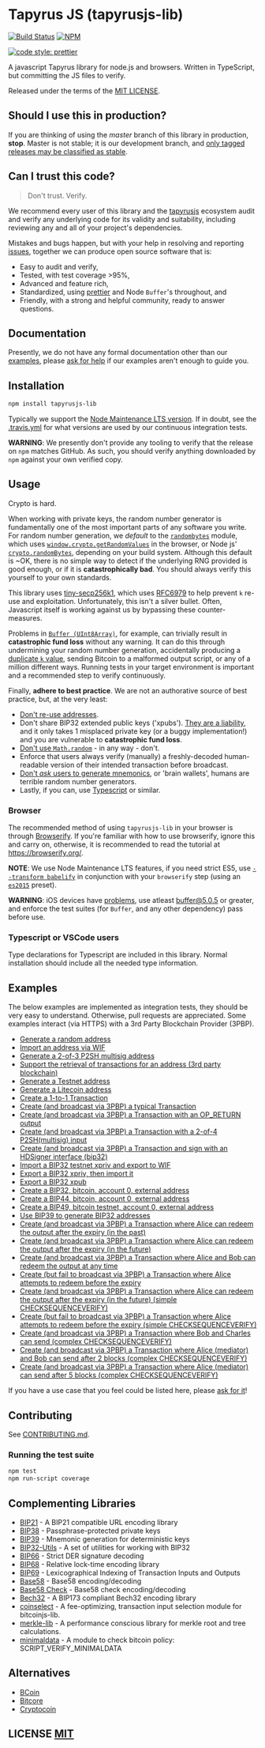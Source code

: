 # Tapyrus JS (tapyrusjs-lib)

[![Build Status](https://travis-ci.org/chaintope/tapyrusjs-lib.png?branch=master)](https://travis-ci.org/chaintope/tapyrusjs-lib)
[![NPM](https://img.shields.io/npm/v/tapyrusjs-lib.svg)](https://www.npmjs.org/package/tapyrusjs-lib)

[![code style: prettier](https://img.shields.io/badge/code_style-prettier-ff69b4.svg?style=flat-square)](https://github.com/prettier/prettier)

A javascript Tapyrus library for node.js and browsers. Written in TypeScript, but committing the JS files to verify.

Released under the terms of the [MIT LICENSE](LICENSE).

## Should I use this in production?

If you are thinking of using the _master_ branch of this library in production, **stop**.
Master is not stable; it is our development branch, and [only tagged releases may be classified as stable](https://github.com/chaintope/tapyrusjs-lib/tags).

## Can I trust this code?

> Don't trust. Verify.

We recommend every user of this library and the [tapyrusjs](https://github.com/chaintope/tapyrusjs-lib) ecosystem audit and verify any underlying code for its validity and suitability, including reviewing any and all of your project's dependencies.

Mistakes and bugs happen, but with your help in resolving and reporting [issues](https://github.com/chaintope/tapyrusjs-lib/issues), together we can produce open source software that is:

- Easy to audit and verify,
- Tested, with test coverage >95%,
- Advanced and feature rich,
- Standardized, using [prettier](https://github.com/prettier/prettier) and Node `Buffer`'s throughout, and
- Friendly, with a strong and helpful community, ready to answer questions.

## Documentation

Presently, we do not have any formal documentation other than our [examples](#examples), please [ask for help](https://github.com/chaintope/tapyrusjs-lib/issues/new) if our examples aren't enough to guide you.

## Installation

```bash
npm install tapyrusjs-lib
```

Typically we support the [Node Maintenance LTS version](https://github.com/nodejs/Release).
If in doubt, see the [.travis.yml](.travis.yml) for what versions are used by our continuous integration tests.

**WARNING**: We presently don't provide any tooling to verify that the release on `npm` matches GitHub.  As such, you should verify anything downloaded by `npm` against your own verified copy.


## Usage

Crypto is hard.

When working with private keys, the random number generator is fundamentally one of the most important parts of any software you write.
For random number generation, we *default* to the [`randombytes`](https://github.com/crypto-browserify/randombytes) module, which uses [`window.crypto.getRandomValues`](https://developer.mozilla.org/en-US/docs/Web/API/window.crypto.getRandomValues) in the browser, or Node js' [`crypto.randomBytes`](https://nodejs.org/api/crypto.html#crypto_crypto_randombytes_size_callback), depending on your build system.
Although this default is ~OK, there is no simple way to detect if the underlying RNG provided is good enough, or if it is **catastrophically bad**.
You should always verify this yourself to your own standards.

This library uses [tiny-secp256k1](https://github.com/bitcoinjs/tiny-secp256k1), which uses [RFC6979](https://tools.ietf.org/html/rfc6979) to help prevent `k` re-use and exploitation.
Unfortunately, this isn't a silver bullet.
Often, Javascript itself is working against us by bypassing these counter-measures.

Problems in [`Buffer (UInt8Array)`](https://github.com/feross/buffer), for example, can trivially result in **catastrophic fund loss** without any warning.
It can do this through undermining your random number generation, accidentally producing a [duplicate `k` value](https://www.nilsschneider.net/2013/01/28/recovering-bitcoin-private-keys.html), sending Bitcoin to a malformed output script, or any of a million different ways.
Running tests in your target environment is important and a recommended step to verify continuously.

Finally, **adhere to best practice**.
We are not an authorative source of best practice, but, at the very least:

* [Don't re-use addresses](https://en.bitcoin.it/wiki/Address_reuse).
* Don't share BIP32 extended public keys ('xpubs'). [They are a liability](https://bitcoin.stackexchange.com/questions/56916/derivation-of-parent-private-key-from-non-hardened-child), and it only takes 1 misplaced private key (or a buggy implementation!) and you are vulnerable to **catastrophic fund loss**.
* [Don't use `Math.random`](https://security.stackexchange.com/questions/181580/why-is-math-random-not-designed-to-be-cryptographically-secure) - in any way - don't.
* Enforce that users always verify (manually) a freshly-decoded human-readable version of their intended transaction before broadcast.
* [Don't *ask* users to generate mnemonics](https://en.bitcoin.it/wiki/Brainwallet#cite_note-1), or 'brain wallets',  humans are terrible random number generators.
* Lastly, if you can, use [Typescript](https://www.typescriptlang.org/) or similar.


### Browser

The recommended method of using `tapyrusjs-lib` in your browser is through [Browserify](https://github.com/substack/node-browserify).
If you're familiar with how to use browserify, ignore this and carry on, otherwise, it is recommended to read the tutorial at https://browserify.org/.

**NOTE**: We use Node Maintenance LTS features, if you need strict ES5, use [`--transform babelify`](https://github.com/babel/babelify) in conjunction with your `browserify` step (using an [`es2015`](https://babeljs.io/docs/plugins/preset-es2015/) preset).

**WARNING**: iOS devices have [problems](https://github.com/feross/buffer/issues/136), use atleast [buffer@5.0.5](https://github.com/feross/buffer/pull/155) or greater,  and enforce the test suites (for `Buffer`, and any other dependency) pass before use.

### Typescript or VSCode users

Type declarations for Typescript are included in this library. Normal installation should include all the needed type information.

## Examples

The below examples are implemented as integration tests, they should be very easy to understand.
Otherwise, pull requests are appreciated.
Some examples interact (via HTTPS) with a 3rd Party Blockchain Provider (3PBP).

- [Generate a random address](https://github.com/chaintope/tapyrusjs-lib/blob/master/test/integration/addresses.spec.ts)
- [Import an address via WIF](https://github.com/chaintope/tapyrusjs-lib/blob/master/test/integration/addresses.spec.ts)
- [Generate a 2-of-3 P2SH multisig address](https://github.com/chaintope/tapyrusjs-lib/blob/master/test/integration/addresses.spec.ts)
- [Support the retrieval of transactions for an address (3rd party blockchain)](https://github.com/chaintope/tapyrusjs-lib/blob/master/test/integration/addresses.spec.ts)
- [Generate a Testnet address](https://github.com/chaintope/tapyrusjs-lib/blob/master/test/integration/addresses.spec.ts)
- [Generate a Litecoin address](https://github.com/chaintope/tapyrusjs-lib/blob/master/test/integration/addresses.spec.ts)
- [Create a 1-to-1 Transaction](https://github.com/chaintope/tapyrusjs-lib/blob/master/test/integration/transactions.spec.ts)
- [Create (and broadcast via 3PBP) a typical Transaction](https://github.com/chaintope/tapyrusjs-lib/blob/master/test/integration/transactions.spec.ts)
- [Create (and broadcast via 3PBP) a Transaction with an OP_RETURN output](https://github.com/chaintope/tapyrusjs-lib/blob/master/test/integration/transactions.spec.ts)
- [Create (and broadcast via 3PBP) a Transaction with a 2-of-4 P2SH(multisig) input](https://github.com/chaintope/tapyrusjs-lib/blob/master/test/integration/transactions.spec.ts)
- [Create (and broadcast via 3PBP) a Transaction and sign with an HDSigner interface (bip32)](https://github.com/chaintope/tapyrusjs-lib/blob/master/test/integration/transactions.spec.ts)
- [Import a BIP32 testnet xpriv and export to WIF](https://github.com/chaintope/tapyrusjs-lib/blob/master/test/integration/bip32.spec.ts)
- [Export a BIP32 xpriv, then import it](https://github.com/chaintope/tapyrusjs-lib/blob/master/test/integration/bip32.spec.ts)
- [Export a BIP32 xpub](https://github.com/chaintope/tapyrusjs-lib/blob/master/test/integration/bip32.spec.ts)
- [Create a BIP32, bitcoin, account 0, external address](https://github.com/chaintope/tapyrusjs-lib/blob/master/test/integration/bip32.spec.ts)
- [Create a BIP44, bitcoin, account 0, external address](https://github.com/chaintope/tapyrusjs-lib/blob/master/test/integration/bip32.spec.ts)
- [Create a BIP49, bitcoin testnet, account 0, external address](https://github.com/chaintope/tapyrusjs-lib/blob/master/test/integration/bip32.spec.ts)
- [Use BIP39 to generate BIP32 addresses](https://github.com/chaintope/tapyrusjs-lib/blob/master/test/integration/bip32.spec.ts)
- [Create (and broadcast via 3PBP) a Transaction where Alice can redeem the output after the expiry (in the past)](https://github.com/chaintope/tapyrusjs-lib/blob/master/test/integration/cltv.spec.ts)
- [Create (and broadcast via 3PBP) a Transaction where Alice can redeem the output after the expiry (in the future)](https://github.com/chaintope/tapyrusjs-lib/blob/master/test/integration/cltv.spec.ts)
- [Create (and broadcast via 3PBP) a Transaction where Alice and Bob can redeem the output at any time](https://github.com/chaintope/tapyrusjs-lib/blob/master/test/integration/cltv.spec.ts)
- [Create (but fail to broadcast via 3PBP) a Transaction where Alice attempts to redeem before the expiry](https://github.com/chaintope/tapyrusjs-lib/blob/master/test/integration/cltv.spec.ts)
- [Create (and broadcast via 3PBP) a Transaction where Alice can redeem the output after the expiry (in the future) (simple CHECKSEQUENCEVERIFY)](https://github.com/chaintope/tapyrusjs-lib/blob/master/test/integration/csv.spec.ts)
- [Create (but fail to broadcast via 3PBP) a Transaction where Alice attempts to redeem before the expiry (simple CHECKSEQUENCEVERIFY)](https://github.com/chaintope/tapyrusjs-lib/blob/master/test/integration/csv.spec.ts)
- [Create (and broadcast via 3PBP) a Transaction where Bob and Charles can send (complex CHECKSEQUENCEVERIFY)](https://github.com/chaintope/tapyrusjs-lib/blob/master/test/integration/csv.spec.ts)
- [Create (and broadcast via 3PBP) a Transaction where Alice (mediator) and Bob can send after 2 blocks (complex CHECKSEQUENCEVERIFY)](https://github.com/chaintope/tapyrusjs-lib/blob/master/test/integration/csv.spec.ts)
- [Create (and broadcast via 3PBP) a Transaction where Alice (mediator) can send after 5 blocks (complex CHECKSEQUENCEVERIFY)](https://github.com/chaintope/tapyrusjs-lib/blob/master/test/integration/csv.spec.ts)

If you have a use case that you feel could be listed here, please [ask for it](https://github.com/chaintope/tapyrusjs-lib/issues/new)!

## Contributing
See [CONTRIBUTING.md](CONTRIBUTING.md).


### Running the test suite

``` bash
npm test
npm run-script coverage
```

## Complementing Libraries

- [BIP21](https://github.com/bitcoinjs/bip21) - A BIP21 compatible URL encoding library
- [BIP38](https://github.com/bitcoinjs/bip38) - Passphrase-protected private keys
- [BIP39](https://github.com/bitcoinjs/bip39) - Mnemonic generation for deterministic keys
- [BIP32-Utils](https://github.com/bitcoinjs/bip32-utils) - A set of utilities for working with BIP32
- [BIP66](https://github.com/bitcoinjs/bip66) - Strict DER signature decoding
- [BIP68](https://github.com/bitcoinjs/bip68) - Relative lock-time encoding library
- [BIP69](https://github.com/bitcoinjs/bip69) - Lexicographical Indexing of Transaction Inputs and Outputs
- [Base58](https://github.com/cryptocoinjs/bs58) - Base58 encoding/decoding
- [Base58 Check](https://github.com/bitcoinjs/bs58check) - Base58 check encoding/decoding
- [Bech32](https://github.com/bitcoinjs/bech32) - A BIP173 compliant Bech32 encoding library
- [coinselect](https://github.com/bitcoinjs/coinselect) - A fee-optimizing, transaction input selection module for bitcoinjs-lib.
- [merkle-lib](https://github.com/bitcoinjs/merkle-lib) - A performance conscious library for merkle root and tree calculations.
- [minimaldata](https://github.com/bitcoinjs/minimaldata) - A module to check bitcoin policy: SCRIPT_VERIFY_MINIMALDATA

## Alternatives

- [BCoin](https://github.com/indutny/bcoin)
- [Bitcore](https://github.com/bitpay/bitcore)
- [Cryptocoin](https://github.com/cryptocoinjs/cryptocoin)

## LICENSE [MIT](LICENSE)
